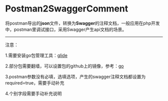 # Postman2SwaggerComment
将postman导出的**json**文件，转换为**Swagger**的注释文档，一般应用在php开发中，postman里调试接口，采用Swagger产生api文档的场景。

-------

注意：

1.需要安装go包管理工具：[glide](https://github.com/Masterminds/glide)

2.部分包需要翻墙，可以设置包的github上的镜像，参考：[go](https://github.com/golang/go)

3.postman参数没有必填，选填选项，产生的swagger注释文档都设置为required=true，需要手动补充

4.个别字段需要手动补充说明